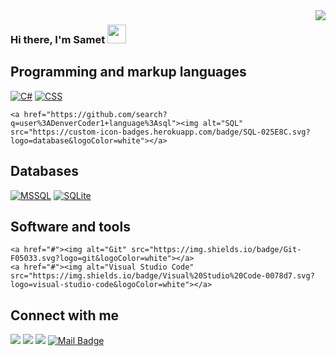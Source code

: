 <img align="right" src="https://visitor-badge.laobi.icu/badge?page_id=alpagoars.alpagoars">


### Hi there, I'm Samet <img src="https://user-images.githubusercontent.com/42378118/110234147-e3259600-7f4e-11eb-95be-0c4047144dea.gif" width="30"> 



## Programming and markup languages

<p>
    <a href="https://github.com/search?q=user%3ADenverCoder1+language%3Acsharp"><img alt="C#" src="https://custom-icon-badges.herokuapp.com/badge/C%23-68217A.svg?logo=cs2&logoColor=white"></a>
     <a href="https://github.com/search?q=user%3ADenverCoder1+language%3Acsharp"><img alt="CSS" src="https://icons8.com/icon/s4lfwDNeTszy/css-filetype"></a>

    <a href="https://github.com/search?q=user%3ADenverCoder1+language%3Asql"><img alt="SQL" src="https://custom-icon-badges.herokuapp.com/badge/SQL-025E8C.svg?logo=database&logoColor=white"></a>
</p>

## Databases 

<p>
    <a href="#"><img alt="MSSQL" src="https://img.shields.io/badge/MySQL-00f.svg?logo=mysql&logoColor=white"></a>
    <a href="#"><img alt="SQLite" src ="https://img.shields.io/badge/SQLite-07405e.svg?logo=sqlite&logoColor=white"></a>
</p>

## Software and tools

<p>
    
    <a href="#"><img alt="Git" src="https://img.shields.io/badge/Git-F05033.svg?logo=git&logoColor=white"></a>
    <a href="#"><img alt="Visual Studio Code" src="https://img.shields.io/badge/Visual%20Studio%20Code-0078d7.svg?logo=visual-studio-code&logoColor=white"></a>
</p>

## Connect with me  
[![](https://img.shields.io/badge/twitter-%231DA1F2.svg?&style=for-the-badge&logo=twitter&logoColor=white)](https://twitter.com/arslnnsamet)
[![](https://img.shields.io/badge/linkedin-%230077B5.svg?&style=for-the-badge&logo=linkedin&logoColor=white)](https://www.linkedin.com/in/sametarsln)
[![](https://img.shields.io/badge/medium-%2312100E.svg?&style=for-the-badge&logo=medium&logoColor=white)](https://medium.com/@samet.arslann18)
[![Mail Badge](https://img.shields.io/badge/gmail-c14438?style=for-the-badge&logo=Gmail&logoColor=white&link=mailto:samet.arslann18@gmail.com)](mailto:samet.arslann18@gmail.com)
